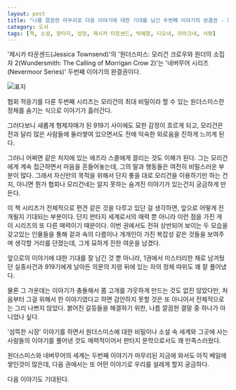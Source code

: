 ```yaml
---
layout: post
title: "나름 깔끔한 마무리로 다음 이야기에 대한 기대를 남긴 두번째 이야기의 완결권 - 원더스미스: 모리건 크로우와 원더의 소집자 2"
category: 도서
tags: [책, 소설, 판타지, 성장, 제시카 타운센드, 박혜원, 디오네, 아라크네, 서평]
---
```


'제시카 타운센드(Jessica Townsend)'의
'원더스미스: 모리건 크로우와 원더의 소집자 2(Wundersmith: The Calling of Morrigan Crow 2)'는
'네버무어 시리즈(Nevermoor Series)' 두번째 이야기의 완결권이다.

![표지](https://lh3.googleusercontent.com/vqdrZgGp-ezlPcWFlMUM0ZOWBv851XbnhagdpPFK076vem1JGby25drtGqMIceSZ_FLaIqf21bnEmA=s480)

협회 적응기를 다룬 두번째 시리즈는
모리건의 최대 비밀이라 할 수 있는
원더스미스란 정체를 숨기는 식으로 이야기가 흘러간다.

그러다보니 새롭게 형제자매가 된 919기 사이에도 묘한 감정이 흐르게 되고,
모리건은 전과 달리 많은 사람들에 둘러쌓여 있으면서도
전에 익숙한 외로움을 진하게 느끼게 된다.

그러니 어쩌면 같은 처지에 있는 에즈라 스콜에게 끌리는 것도 이해가 된다.
그는 모리건에게 계속 접근하면서 마음을 흔들어놓는데,
그의 말과 행동들은 여전히 비밀스러운 부분이 많다.
그래서 자신만의 목적을 위해서 단지 좋을 대로 모리건을 이용하기만 하는 건지,
아니면 뭔가 협회나 모리건네는 알지 못하는 숨겨진 이야기가 있는건지 궁금하게 만든다.

이 책 시리즈가 전체적으로 편견 같은 것을 다루고 있단 걸 생각하면,
앞으로 어떻게 전개될지 기대되는 부분이다.
단지 판타지 세계로서의 매력 뿐 아니라 이런 점을 가진 게 이 시리즈의 또 다른 매력이기 때문이다.
이번 권에서도 전혀 상반되어 보이는 두 모습을 갖고있는 인물들을 통해
겉과 속의 다름이나 개개인이 가진 복잡성 같은 것들을 보여주며 생각할 거리를 던졌는데,
그게 묘하게 진한 여운을 남겼다.

앞으로의 이야기에 대한 기대를 잘 남긴 것 뿐 아니라,
1권에서 미스터리한 채로 남겨뒀던
실종사건과 919기에게 날아든 의문의 지령 뒤에 있는 자의 정체 따위도 꽤 잘 풀어냈다.

물론 그 가운데는 이야기가 충돌해서 쫌 고개를 갸웃하게 만드는 것도 없진 않았다만,
처음부터 그걸 위해서 한 이야기였다고 하면 감안하지 못할 것은 또 아니어서
전체적으로는 그리 나쁘지 않았다.
붉어진 갈등들을 해결하기 위한, 나름 깔끔한 결말 중 하나가 아니었나 싶다.

'섬뜩한 시장' 이야기를 하면서
원더스미스에 대한 비밀이나
소설 속 세계와 그곳에 사는 사람들의 이야기를 풀어낸 것도 매력적이어서
판타지 문학으로서도 꽤 만족스러웠다.

원더스미스와 네버무어의 세계는 두번째 이야기가 마무리된 지금에 와서도 아직 베일에 쌓인것이 많은데,
다음 권에서는 또 어떤 이야기로 우리를 설레게 할지 궁금하다.

다음 이야기도 기대된다.
